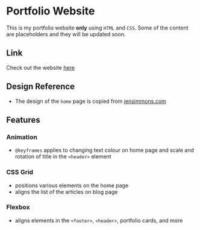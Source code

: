 # Portfolio Website

This is my portfolio website **only** using `HTML` and `CSS`. Some of the content are placeholders and they will be updated soon.

## Link

Check out the website [here](https://jungah.netlify.app/)

## Design Reference

- The design of the `home` page is copied from [jensimmons.com](https://labs.jensimmons.com/2017/03-004.html)

## Features

### Animation

- `@keyframes` applies to changing text colour on home page and scale and rotation of title in the `<header>` element

### CSS Grid

- positions various elements on the home page
- aligns the list of the articles on blog page

### Flexbox

- aligns elements in the `<footer>`, `<header>`, portfolio cards, and more
